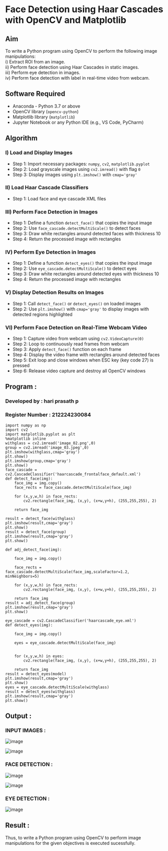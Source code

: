 # Face Detection using Haar Cascades with OpenCV and Matplotlib

## Aim

To write a Python program using OpenCV to perform the following image manipulations:  
i) Extract ROI from an image.  
ii) Perform face detection using Haar Cascades in static images.  
iii) Perform eye detection in images.  
iv) Perform face detection with label in real-time video from webcam.

## Software Required

- Anaconda - Python 3.7 or above  
- OpenCV library (`opencv-python`)  
- Matplotlib library (`matplotlib`)  
- Jupyter Notebook or any Python IDE (e.g., VS Code, PyCharm)

## Algorithm

### I) Load and Display Images

- Step 1: Import necessary packages: `numpy`, `cv2`, `matplotlib.pyplot`  
- Step 2: Load grayscale images using `cv2.imread()` with flag `0`  
- Step 3: Display images using `plt.imshow()` with `cmap='gray'`

### II) Load Haar Cascade Classifiers

- Step 1: Load face and eye cascade XML files 
### III) Perform Face Detection in Images

- Step 1: Define a function `detect_face()` that copies the input image  
- Step 2: Use `face_cascade.detectMultiScale()` to detect faces  
- Step 3: Draw white rectangles around detected faces with thickness 10  
- Step 4: Return the processed image with rectangles  

### IV) Perform Eye Detection in Images

- Step 1: Define a function `detect_eyes()` that copies the input image  
- Step 2: Use `eye_cascade.detectMultiScale()` to detect eyes  
- Step 3: Draw white rectangles around detected eyes with thickness 10  
- Step 4: Return the processed image with rectangles  

### V) Display Detection Results on Images

- Step 1: Call `detect_face()` or `detect_eyes()` on loaded images  
- Step 2: Use `plt.imshow()` with `cmap='gray'` to display images with detected regions highlighted  

### VI) Perform Face Detection on Real-Time Webcam Video

- Step 1: Capture video from webcam using `cv2.VideoCapture(0)`  
- Step 2: Loop to continuously read frames from webcam  
- Step 3: Apply `detect_face()` function on each frame  
- Step 4: Display the video frame with rectangles around detected faces  
- Step 5: Exit loop and close windows when ESC key (key code 27) is pressed  
- Step 6: Release video capture and destroy all OpenCV windows  

## Program :
### Developed by : hari prasath p
### Register Number : 212224230084
```
import numpy as np
import cv2 
import matplotlib.pyplot as plt
%matplotlib inline
withglass = cv2.imread('image_02.png',0)
group = cv2.imread('image_03.jpeg',0)
plt.imshow(withglass,cmap='gray')
plt.show()
plt.imshow(group,cmap='gray')
plt.show()
face_cascade = cv2.CascadeClassifier('haarcascade_frontalface_default.xml')
def detect_face(img):
    face_img = img.copy()
    face_rects = face_cascade.detectMultiScale(face_img) 
    
    for (x,y,w,h) in face_rects: 
        cv2.rectangle(face_img, (x,y), (x+w,y+h), (255,255,255), 2) 
        
    return face_img

result = detect_face(withglass)
plt.imshow(result,cmap='gray')
plt.show()
result = detect_face(group)
plt.imshow(result,cmap='gray')
plt.show()

def adj_detect_face(img):
    
    face_img = img.copy()
  
    face_rects = face_cascade.detectMultiScale(face_img,scaleFactor=1.2, minNeighbors=5) 
    
    for (x,y,w,h) in face_rects: 
        cv2.rectangle(face_img, (x,y), (x+w,y+h), (255,255,255), 2) 
        
    return face_img
result = adj_detect_face(group)
plt.imshow(result,cmap='gray')
plt.show()

eye_cascade = cv2.CascadeClassifier('haarcascade_eye.xml')
def detect_eyes(img):
    
    face_img = img.copy()
  
    eyes = eye_cascade.detectMultiScale(face_img) 
    
    
    for (x,y,w,h) in eyes: 
        cv2.rectangle(face_img, (x,y), (x+w,y+h), (255,255,255), 2) 
        
    return face_img
result = detect_eyes(model)
plt.imshow(result,cmap='gray')
plt.show()
eyes = eye_cascade.detectMultiScale(withglass)
result = detect_eyes(withglass)
plt.imshow(result,cmap='gray')
plt.show()
```

## Output :

### INPUT IMAGES :

![image](https://github.com/user-attachments/assets/00ea77ea-8e44-4a29-89bc-3c910959bae5)

![image](https://github.com/user-attachments/assets/45db3a00-f9e5-4ca7-9e46-ced3afc1cb0a)

### FACE DETECTION :

![image](https://github.com/user-attachments/assets/30d19b40-2f43-4988-bf6f-6d67113ac6cd)

![image](https://github.com/user-attachments/assets/1d612beb-8648-4eb2-9295-9ea48d9852e0)

### EYE DETECTION :

![image](https://github.com/user-attachments/assets/d2239d93-723f-423f-808c-ec06fe957518)

## Result :

Thus, to write a Python program using OpenCV to perform image manipulations for the given objectives is executed sucessfully.
